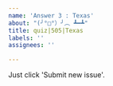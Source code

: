 ```yaml
---
name: 'Answer 3 : Texas'
about: "(╯°□°）╯︵ ┻━┻"
title: quiz|505|Texas
labels: ''
assignees: ''

---
```


Just click 'Submit new issue'.
